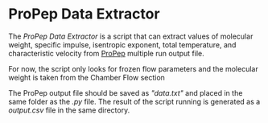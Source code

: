 # ProPep Data Extractor

The <i>ProPep Data Extractor</i> is a script that can extract values of molecular weight, specific impulse, isentropic exponent, total temperature, and characteristic velocity from <a href="http://www.nakka-rocketry.net/th_prope.html">ProPep</a> multiple run output file.

For now, the script only looks for frozen flow parameters and the molecular weight is taken from the Chamber Flow section

The ProPep output file should be saved as <i>"data.txt"</i> and placed in the same folder as the <i>.py</i> file. The result of the script running is generated as a <i>output.csv</i> file in the same directory.
